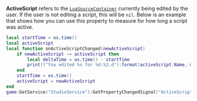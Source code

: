 **ActiveScript** refers to the [`LuaSourceContainer`](https://create.roblox.com/docs/reference/engine/classes/LuaSourceContainer) currently being
edited by the user. If the user is not editing a script, this will be
`nil`. Below is an example that shows how you can use this property to
measure for how long a script was active.
```lua
local startTime = os.time()
local activeScript
local function onActiveScriptChanged(newActiveScript)
	if newActiveScript ~= activeScript then
		local deltaTime = os.time() - startTime
		print(("You edited %s for %d:%2.d"):format(activeScript.Name, math.floor(deltaTime / 60), deltaTime % 60))
	end
	startTime = os.time()
	activeScript = newActiveScript
end
game:GetService("StudioService"):GetPropertyChangedSignal("ActiveScript"):Connect(onActiveScriptChanged)
```